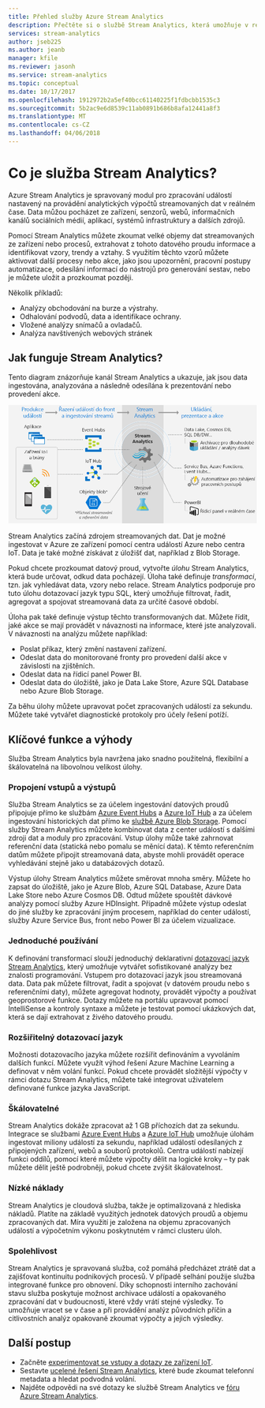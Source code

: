 ```yaml
---
title: Přehled služby Azure Stream Analytics
description: Přečtěte si o službě Stream Analytics, která umožňuje v reálném čase analyzovat data streamovaná z platformy Internet věcí (IOT).
services: stream-analytics
author: jseb225
ms.author: jeanb
manager: kfile
ms.reviewer: jasonh
ms.service: stream-analytics
ms.topic: conceptual
ms.date: 10/17/2017
ms.openlocfilehash: 1912972b2a5ef40bcc61140225f1fdbcbb1535c3
ms.sourcegitcommit: 5b2ac9e6d8539c11ab0891b686b8afa12441a8f3
ms.translationtype: MT
ms.contentlocale: cs-CZ
ms.lasthandoff: 04/06/2018
---
```

# <a name="what-is-stream-analytics"></a>Co je služba Stream Analytics?

Azure Stream Analytics je spravovaný modul pro zpracování událostí nastavený na provádění analytických výpočtů streamovaných dat v reálném čase. Data můžou pocházet ze zařízení, senzorů, webů, informačních kanálů sociálních médií, aplikací, systémů infrastruktury a dalších zdrojů. 

Pomocí Stream Analytics můžete zkoumat velké objemy dat streamovaných ze zařízení nebo procesů, extrahovat z tohoto datového proudu informace a identifikovat vzory, trendy a vztahy. S využitím těchto vzorů můžete aktivovat další procesy nebo akce, jako jsou upozornění, pracovní postupy automatizace, odesílání informací do nástrojů pro generování sestav, nebo je můžete uložit a prozkoumat později. 

Několik příkladů:

* Analýzy obchodování na burze a výstrahy.
* Odhalování podvodů, data a identifikace ochrany. 
* Vložené analýzy snímačů a ovladačů.
* Analýza navštívených webových stránek

## <a name="how-does-stream-analytics-work"></a>Jak funguje Stream Analytics?

Tento diagram znázorňuje kanál Stream Analytics a ukazuje, jak jsou data ingestována, analyzována a následně odesílána k prezentování nebo provedení akce. 

![Kanál Stream Analytics](./media/stream-analytics-introduction/stream_analytics_intro_pipeline.png)

Stream Analytics začíná zdrojem streamovaných dat. Dat je možné ingestovat v Azure ze zařízení pomocí centra událostí Azure nebo centra IoT. Data je také možné získávat z úložišť dat, například z Blob Storage. 

Pokud chcete prozkoumat datový proud, vytvořte *úlohu* Stream Analytics, která bude určovat, odkud data pocházejí. Úloha také definuje *transformaci*, tzn. jak vyhledávat data, vzory nebo relace. Stream Analytics podporuje pro tuto úlohu dotazovací jazyk typu SQL, který umožňuje filtrovat, řadit, agregovat a spojovat streamovaná data za určité časové období.

Úloha pak také definuje výstup těchto transformovaných dat. Můžete řídit, jaké akce se mají provádět v návaznosti na informace, které jste analyzovali. V návaznosti na analýzu můžete například:

* Poslat příkaz, který změní nastavení zařízení. 
* Odeslat data do monitorované fronty pro provedení další akce v závislosti na zjištěních. 
* Odeslat data na řídicí panel Power BI.
* Odeslat data do úložiště, jako je Data Lake Store, Azure SQL Database nebo Azure Blob Storage.

Za běhu úlohy můžete upravovat počet zpracovaných událostí za sekundu. Můžete také vytvářet diagnostické protokoly pro účely řešení potíží.

## <a name="key-capabilities-and-benefits"></a>Klíčové funkce a výhody

Služba Stream Analytics byla navržena jako snadno použitelná, flexibilní a škálovatelná na libovolnou velikost úlohy.

### <a name="connect-inputs-and-outputs"></a>Propojení vstupů a výstupů

Služba Stream Analytics se za účelem ingestování datových proudů připojuje přímo ke službám [Azure Event Hubs](https://azure.microsoft.com/services/event-hubs/) a [Azure IoT Hub](https://azure.microsoft.com/services/iot-hub/) a za účelem ingestování historických dat přímo ke [službě Azure Blob Storage](https://docs.microsoft.com/azure/storage/storage-introduction#blob-storage-accounts). Pomocí služby Stream Analytics můžete kombinovat data z center událostí s dalšími zdroji dat a moduly pro zpracování. Vstup úlohy může také zahrnovat referenční data (statická nebo pomalu se měnící data). K těmto referenčním datům můžete připojit streamovaná data, abyste mohli provádět operace vyhledávání stejně jako u databázových dotazů.

Výstup úlohy Stream Analytics můžete směrovat mnoha směry. Můžete ho zapsat do úložiště, jako je Azure Blob, Azure SQL Database, Azure Data Lake Store nebo Azure Cosmos DB. Odtud můžete spouštět dávkové analýzy pomocí služby Azure HDInsight. Případně můžete výstup odeslat do jiné služby ke zpracování jiným procesem, například do center událostí, služby Azure Service Bus, front nebo Power BI za účelem vizualizace.

### <a name="simple-to-use"></a>Jednoduché používání

K definování transformací slouží jednoduchý deklarativní [dotazovací jazyk Stream Analytics](https://msdn.microsoft.com/library/azure/dn834998.aspx), který umožňuje vytvářet sofistikované analýzy bez znalosti programování. Vstupem pro dotazovací jazyk jsou streamovaná data. Data pak můžete filtrovat, řadit a spojovat (v datovém proudu nebo s referenčními daty), můžete agregovat hodnoty, provádět výpočty a používat geoprostorové funkce. Dotazy můžete na portálu upravovat pomocí IntelliSense a kontroly syntaxe a můžete je testovat pomocí ukázkových dat, která se dají extrahovat z živého datového proudu.

### <a name="extensible-query-language"></a>Rozšiřitelný dotazovací jazyk

Možnosti dotazovacího jazyka můžete rozšířit definováním a vyvoláním dalších funkcí. Můžete využít výhod řešení Azure Machine Learning a definovat v něm volání funkcí. Pokud chcete provádět složitější výpočty v rámci dotazu Stream Analytics, můžete také integrovat uživatelem definované funkce jazyka JavaScript.

### <a name="scalable"></a>Škálovatelné

Stream Analytics dokáže zpracovat až 1 GB příchozích dat za sekundu. Integrace se službami [Azure Event Hubs](https://azure.microsoft.com/services/event-hubs/) a [Azure IoT Hub](https://azure.microsoft.com/services/iot-hub/) umožňuje úlohám ingestovat miliony událostí za sekundu, například událostí odesílaných z připojených zařízení, webů a souborů protokolů. Centra událostí nabízejí funkci oddílů, pomocí které můžete výpočty dělit na logické kroky – ty pak můžete dělit ještě podrobněji, pokud chcete zvýšit škálovatelnost.

### <a name="low-cost"></a>Nízké náklady

Stream Analytics je cloudová služba, takže je optimalizovaná z hlediska nákladů. Platíte na základě využitých jednotek datových proudů a objemu zpracovaných dat. Míra využití je založena na objemu zpracovaných událostí a výpočetním výkonu poskytnutém v rámci clusteru úloh.

### <a name="reliable"></a>Spolehlivost

Stream Analytics je spravovaná služba, což pomáhá předcházet ztrátě dat a zajišťovat kontinuitu podnikových procesů. V případě selhání použije služba integrované funkce pro obnovení. Díky schopnosti interního zachování stavu služba poskytuje možnost archivace událostí a opakovaného zpracování dat v budoucnosti, které vždy vrátí stejné výsledky. To umožňuje vracet se v čase a při provádění analýz původních příčin a citlivostních analýz opakovaně zkoumat výpočty a jejich výsledky.

## <a name="next-steps"></a>Další postup

* Začněte [experimentovat se vstupy a dotazy ze zařízení IoT](stream-analytics-get-started-with-azure-stream-analytics-to-process-data-from-iot-devices.md).
* Sestavte [ucelené řešení Stream Analytics](stream-analytics-real-time-fraud-detection.md), které bude zkoumat telefonní metadata a hledat podvodná volání.
* Najděte odpovědi na své dotazy ke službě Stream Analytics ve [fóru Azure Stream Analytics](https://social.msdn.microsoft.com/Forums/azure/home?forum=AzureStreamAnalytics).

